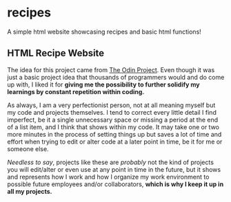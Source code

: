# recipes
A simple html website showcasing recipes and basic html functions!

## HTML Recipe Website

The idea for this project came from [The Odin Project](https://www.theodinproject.com).
Even though it was just a basic project idea that thousands of programmers would and do come up with, I
liked it for **giving me the possibility to further solidify my learnings by constant repetition within coding.**

As always, I am a very perfectionist person, not at all meaning myself but my code and projects themselves.
I tend to correct every little detail I find imperfect, be it a single unnecessary space or missing a period at
the end of a list item, and I think that shows within my code. It may take one or two more minutes in the 
process of setting things up but saves a lot of time and effort when trying to edit or alter code at a
later point in time, be it for me or someone else.

*Needless to say*, projects like these are *probably* not the kind of projects you will edit/alter or
even use at any point in time in the future, but it shows and represents how I work and how I organize
my work environment to possible future employees and/or collaborators, **which is why I keep it up in
all my projects.**
